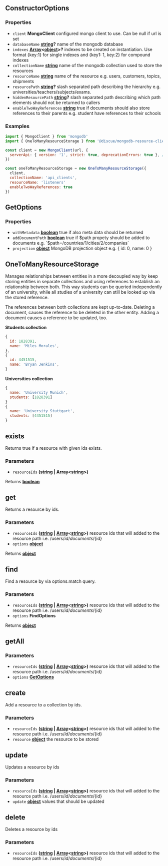 <!-- Generated by documentation.js. Update this documentation by updating the source code. -->

## ConstructorOptions

### Properties

*   `client` **MongoClient** configured mongo client to use. Can be null if url is set
*   `databaseName` **[string][1]?** name of the mongodb database
*   `indexes` **[Array][2]<[object][3]>?** indexes to be created on instantiation. Use format {key:1} for single indexes and {key1: 1, key:2} for compound indexes
*   `collectionName` **[string][1]** name of the mongodb collection used to store the resources
*   `resourceName` **[string][1]** name of the resource e.g. users, customers, topics, shipments
*   `resourcePath` **[string][1]?** slash separated path describing the hierarchy e.g. universities/teachers/subjects/exams.
*   `hiddenResourcePath` **[string][1]?** slash separated path describing which path elements should not be returned to callers
*   `enableTwoWayReferences` **[string][1]** true if documents should also store references to their parents e.g. student have references to their schools

### Examples

```javascript
import { MongoClient } from 'mongodb'
import { OneToManyResourceStorage } from '@discue/mongodb-resource-client'

const client = new MongoClient(url, {
  serverApi: { version: '1', strict: true, deprecationErrors: true }, // https://www.mongodb.com/docs/manual/reference/stable-api/
})

const oneToManyResourceStorage = new OneToManyResourceStorage({
  client,
  collectionName: 'api_clients',
  resourceName: 'listeners'
  enableTwoWayReferences: true
})
```

## GetOptions

### Properties

*   `withMetadata` **[boolean][4]** true if also meta data should be returned
*   `addDocumentPath` **[boolean][4]** true if $path propety should be added to documents e.g. `$path=/countries/1/cities/2/companies`
*   `projection` **[object][3]** MongoDB projection object e.g. { id: 0, name: 0 }

## OneToManyResourceStorage

Manages relationships between entities in a more decoupled way by keep storing
entities in separate collections and using references to establish an relationship
between both. This way students can be queried independently of an university,
while all studies of a university can still be looked up via the stored reference.

The references between both collections are kept up-to-date. Deleting a document,
causes the reference to be deleted in the other entity. Adding a document
causes a reference to be updated, too.

<strong>Students collection</strong>

```js
{
  id: 1828391,
  name: 'Miles Morales',
},
{
  id: 4451515,
  name: 'Bryan Jenkins',
}
```

<strong>Universities collection</strong>

```js
{
  name: 'University Munich',
  students: [1828391]
}
{
  name: 'University Stuttgart',
  students: [4451515]
}
```

## exists

Returns true if a resource with given ids exists.

### Parameters

*   `resourceIds` **([string][1] | [Array][2]<[string][1]>)**&#x20;

Returns **[boolean][4]**&#x20;

## get

Returns a resource by ids.

### Parameters

*   `resourceIds` **([string][1] | [Array][2]<[string][1]>)** resource ids that will added to the resource path i.e. /users/${id}/documents/${id}
*   `options` **[object][3]**&#x20;

Returns **[object][3]**&#x20;

## find

Find a resource by via options.match query.

### Parameters

*   `resourceIds` **([string][1] | [Array][2]<[string][1]>)** resource ids that will added to the resource path i.e. /users/${id}/documents/${id}
*   `options` **FindOptions**&#x20;

Returns **[object][3]**&#x20;

## getAll

### Parameters

*   `resourceIds` **([string][1] | [Array][2]<[string][1]>)** resource ids that will added to the resource path i.e. /users/${id}/documents/${id}
*   `options` **[GetOptions][5]**&#x20;

## create

Add a resource to a collection by ids.

### Parameters

*   `resourceIds` **([string][1] | [Array][2]<[string][1]>)** resource ids that will added to the resource path i.e. /users/${id}/documents/${id}
*   `resource` **[object][3]** the resource to be stored

## update

Updates a resource by ids

### Parameters

*   `resourceIds` **([string][1] | [Array][2]<[string][1]>)** resource ids that will added to the resource path i.e. /users/${id}/documents/${id}
*   `update` **[object][3]** values that should be updated

## delete

Deletes a resource by ids

### Parameters

*   `resourceIds` **([string][1] | [Array][2]<[string][1]>)** resource ids that will added to the resource path i.e. /users/${id}/documents/${id}

[1]: https://developer.mozilla.org/docs/Web/JavaScript/Reference/Global_Objects/String

[2]: https://developer.mozilla.org/docs/Web/JavaScript/Reference/Global_Objects/Array

[3]: https://developer.mozilla.org/docs/Web/JavaScript/Reference/Global_Objects/Object

[4]: https://developer.mozilla.org/docs/Web/JavaScript/Reference/Global_Objects/Boolean

[5]: #getoptions
